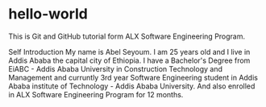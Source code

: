 # hello-world
This is Git and GitHub tutorial form ALX Software Engineering Program.

Self Introduction
My name is Abel Seyoum. I am 25 years old and I live in Addis Ababa the capital city of Ethiopia. I have a Bachelor's Degree from EiABC - Addis Ababa University in Construction Technology and Management and curruntly 3rd year Software Engineering student in Addis Ababa institute of Technology - Addis Ababa University. And also enrolled in ALX Software Engineering Program for 12 months.
